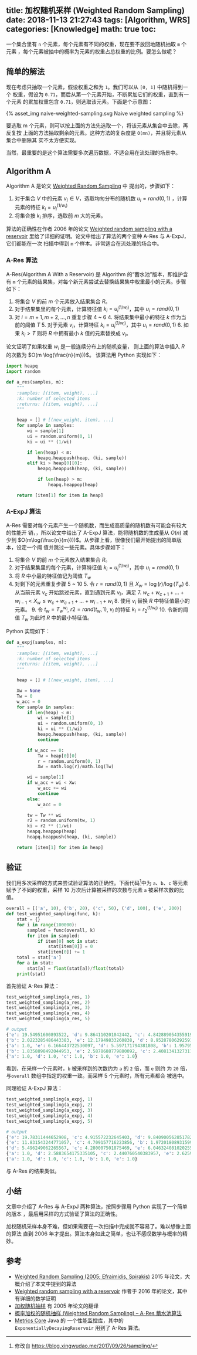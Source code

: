 title: 加权随机采样 (Weighted Random Sampling)
date: 2018-11-13 21:27:43
tags: [Algorithm, WRS]
categories: [Knowledge]
math: true
toc:
---

一个集合里有 `n` 个元素，每个元素有不同的权重，现在要不放回地随机抽取 `m` 个元素
，每个元素被抽中的概率为元素的权重占总权重的比例。要怎么做呢？

## 简单的解法

现在考虑只抽取一个元素，假设权重之和为 `1`。我们可以从 `[0, 1]` 中随机得到一个
权重，假设为 `0.71`，而后从第一个元素开始，不断累加它们的权重，直到有一个元素
的累加权重包含 `0.71`，则选取该元素。下面是个示意图：

{% asset_img naive-weighted-sampling.svg Naive weighted sampling %}

要选取 m 个元素，则可以按上面的方法先选取一个，将该元素从集合中去除，再反复按
上面的方法抽取剩余的元素。这种方法的复杂度是 `O(mn)`，并且将元素从集合中删除其
实不太方便实现。

当然，最重要的是这个算法需要多次遍历数据，不适合用在流处理的场景中。

## Algorithm A

Algorithm A 是论文 [Weighted Random
Sampling](https://utopia.duth.gr/~pefraimi/research/data/2007EncOfAlg.pdf) 中
提出的，步骤如下：

1. 对于集合 $V$ 中的元素 $v_i \in V$，选取均匀分布的随机数 $u_i = rand(0, 1)$
   ，计算元素的特征 $k_i = u_i^{(1/w_i)}$
2. 将集合按 $k_i$ 排序，选取前 $m$ 大的元素。

算法的正确性在作者 2006 年的论文 [Weighted random sampling with a
reservoir](http://www.sciencedirect.com/science/article/pii/S002001900500298X)
里给了详细的证明。论文中给出了算法的两个变种 A-Res 与 A-ExpJ，它们都能在一次
扫描中得到 `m` 个样本。非常适合在流处理的场合中。

### A-Res 算法

A-Res(Algorithm A With a Reservoir) 是 Algorithm 的“蓄水池”版本，即维护含有
`m` 个元素的结果集，对每个新元素尝试去替换结果集中权重最小的元素。步骤如下：

1. 将集合 $V$ 的前 $m$ 个元素放入结果集合 $R$。
2. 对于结果集里的每个元素，计算特征值 $k_i = u_i^{(1/w_i)}$，其中 $u_i = rand(0, 1)$
3. 对 $i = m+1, m+2, \dots, n$ 重复步骤 4 ~ 6
    4. 将结果集中最小的特征 $k$ 作为当前的阈值 $T$
    5. 对于元素 $v_i$，计算特征 $k_i = u_i^{(1/w_i)}$，其中 $u_i = rand(0, 1)$
    6. 如果 $k_i > T$ 则将 $R$ 中拥有最小 $k$ 值的元素替换成 $v_i$。

论文证明了如果权重 $w_i$ 是一般连续分布上的随机变量，
则上面的算法中插入 $R$ 的次数为 $O(m \log(\frac{n}{m}))$。
该算法用 Python 实现如下：

```python
import heapq
import random

def a_res(samples, m):
    """
    :samples: [(item, weight), ...]
    :k: number of selected items
    :returns: [(item, weight), ...]
    """

    heap = [] # [(new_weight, item), ...]
    for sample in samples:
        wi = sample[1]
        ui = random.uniform(0, 1)
        ki = ui ** (1/wi)

        if len(heap) < m:
            heapq.heappush(heap, (ki, sample))
        elif ki > heap[0][0]:
            heapq.heappush(heap, (ki, sample))

            if len(heap) > m:
                heapq.heappop(heap)

    return [item[1] for item in heap]
```

### A-ExpJ 算法

A-Res 需要对每个元素产生一个随机数，而生成高质量的随机数有可能会有较大的性能开
销，，所以论文中给出了 A-ExpJ 算法，能将随机数的生成量从 $O(n)$ 减少到
$O(m\log(\frac{n}{m})))$。从步骤上看，很像我们最开始提出的简单版本，设定一个阈
值并跳过一些元素。具体步骤如下：

1. 将集合 $V$ 的前 $m$ 个元素放入结果集合 $R$。
2. 对于结果集里的每个元素，计算特征值 $k_i = u_i^{(1/w_i)}$，其中 $u_i = rand(0, 1)$
3. 将 $R$ 中小最的特征值记为阈值 $T_w$
4. 对剩下的元素重复步骤 5 ~ 10
    5. 令 $r = rand(0, 1)$ 且 $X_w = \log( r )/\log(T_w)$
    6. 从当前元素 $v_c$ 开始跳过元素，直到遇到元素 $v_i$，满足
    7. $w_c + w_{c+1} + \dots + w_{i-1} \lt X_w \le w_c + w_{c+1} + \dots +
       w_{i-1} + w_{i}$
    8. 使用 $v_i$ 替换 $R$ 中特征值最小的元素。
    9. 令 $t_w = T_w^{w_i}$, $r2 = rand(t_w, 1)$, $v_i$ 的特征 $k_i =
       r_2^{(1/w_i)}$
    10. 令新的阈值 $T_w$ 为此时 $R$ 中的最小特征值。

Python 实现如下：

```python
def a_expj(samples, m):
    """
    :samples: [(item, weight), ...]
    :k: number of selected items
    :returns: [(item, weight), ...]
    """

    heap = [] # [(new_weight, item), ...]

    Xw = None
    Tw = 0
    w_acc = 0
    for sample in samples:
        if len(heap) < m:
            wi = sample[1]
            ui = random.uniform(0, 1)
            ki = ui ** (1/wi)
            heapq.heappush(heap, (ki, sample))
            continue

        if w_acc == 0:
            Tw = heap[0][0]
            r = random.uniform(0, 1)
            Xw = math.log(r)/math.log(Tw)

        wi = sample[1]
        if w_acc + wi < Xw:
            w_acc += wi
            continue
        else:
            w_acc = 0

        tw = Tw ** wi
        r2 = random.uniform(tw, 1)
        ki = r2 ** (1/wi)
        heapq.heappop(heap)
        heapq.heappush(heap, (ki, sample))

    return [item[1] for item in heap]
```

## 验证

我们用多次采样的方式来尝试验证算法的正确性。下面代码[^1]中为 `a`、`b`、`c` 等元素
赋予了不同的权重，采样 10 万次后计算被采样的次数与元素 `a` 被采样次数的比值。

[^1]: 修改自 https://blog.xingwudao.me/2017/09/26/sampling/

```python
overall = [('a', 10), ('b', 20), ('c', 50), ('d', 100), ('e', 200)]
def test_weighted_sampling(func, k):
    stat = {}
    for i in range(100000):
        sampled = func(overall, k)
        for item in sampled:
            if item[0] not in stat:
                stat[item[0]] = 0
            stat[item[0]] += 1
    total = stat['a']
    for a in stat:
        stat[a] = float(stat[a])/float(total)
    print(stat)
```

首先验证 A-Res 算法：

```python
test_weighted_sampling(a_res, 1)
test_weighted_sampling(a_res, 2)
test_weighted_sampling(a_res, 3)
test_weighted_sampling(a_res, 4)
test_weighted_sampling(a_res, 5)

# output
{'e': 19.54951600893522, 'd': 9.864110201042442, 'c': 4.842889054355919, 'a': 1.0, 'b': 1.973566641846612}
{'b': 2.0223285486443383, 'e': 12.17949833260838, 'd': 8.95287806292591, 'c': 4.843410178338408, 'a': 1.0}
{'a': 1.0, 'e': 6.166443722530097, 'd': 5.597171794381808, 'b': 1.9579591056755208, 'c': 4.387922797630423}
{'b': 1.8358898492044953, 'e': 2.5878688779880092, 'c': 2.4081341327311896, 'd': 2.549897479820395, 'a': 1.0}
{'a': 1.0, 'd': 1.0, 'c': 1.0, 'b': 1.0, 'e': 1.0}
```

看到，在采样一个元素时，`b` 被采样到的次数约为 `a` 的 `2` 倍，而 `e` 则约
为 `20` 倍，与`overall` 数组中指定的权重一致。而采样 5 个元素时，所有元素都会
被选中。

同理验证 A-ExpJ 算法：

```python
test_weighted_sampling(a_expj, 1)
test_weighted_sampling(a_expj, 2)
test_weighted_sampling(a_expj, 3)
test_weighted_sampling(a_expj, 4)
test_weighted_sampling(a_expj, 5)

# output
{'e': 19.78311444652908, 'c': 4.915572232645403, 'd': 9.840900562851782, 'a': 1.0, 'b': 1.9838649155722325}
{'e': 11.831543244771057, 'c': 4.709157716223856, 'b': 1.9720180893159978, 'd': 8.75183719615602, 'a': 1.0}
{'d': 5.496249062265567, 'c': 4.280007501875469, 'e': 6.046324081020255, 'b': 1.9321080270067517, 'a': 1.0}
{'a': 1.0, 'd': 2.5883654175335105, 'c': 2.440760540383957, 'e': 2.62591841571643, 'b': 1.8787559581808126}
{'a': 1.0, 'd': 1.0, 'c': 1.0, 'b': 1.0, 'e': 1.0}
```

与 A-Res 的结果类似。

## 小结

文章中介绍了 A-Res 与 A-ExpJ 两种算法，按照步骤用 Python 实现了一个简单的版本
，最后用采样的方式验证了算法的正确性。

加权随机采样本身不难，但如果需要在一次扫描中完成就不容易了。难以想像上面的算法
直到 2006 年才提出。算法本身如此之简单，也让不感叹数学与概率的精妙。


## 参考

- [Weighted Random Sampling (2005; Efraimidis,
   Spirakis)](https://utopia.duth.gr/~pefraimi/research/data/2007EncOfAlg.pdf) 2015 年论文，大概介绍了本文中提到的算法
- [Weighted random sampling with a reservoir](http://www.sciencedirect.com/science/article/pii/S002001900500298X) 作者于 2016 年的论文，其中有详细的数学证明
- [加权随机抽样](https://xiaochai.github.io/2018/03/12/weighted-random-sampling-paper/) 有 2005 年论文的翻译
- [概率加权的随机抽样 (Weighted Random Sampling) – A-Res 蓄水池算法](http://live.aulddays.com/tech/17/weighted-random-sampling-reservoir-algorithm.htm)
- [Metrics Core](https://metrics.dropwizard.io/4.0.0/manual/core.html) Java 的
    一个性能监控库，其中的 `ExponentiallyDecayingReservoir` 用到了 A-Res 算法。
